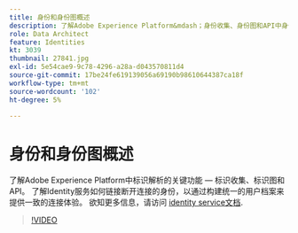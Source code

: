 ```yaml
---
title: 身份和身份图概述
description: 了解Adobe Experience Platform&mdash；身份收集、身份图和API中身份解析的关键功能。 了解Identity服务如何链接断开连接的身份，以通过构建统一的用户档案来提供一致的连接体验。
role: Data Architect
feature: Identities
kt: 3039
thumbnail: 27841.jpg
exl-id: 5e54cae9-9c78-4296-a28a-d043570811d4
source-git-commit: 17be24fe619139056a69190b98610644387ca18f
workflow-type: tm+mt
source-wordcount: '102'
ht-degree: 5%

---
```


# 身份和身份图概述

了解Adobe Experience Platform中标识解析的关键功能 — 标识收集、标识图和API。 了解Identity服务如何链接断开连接的身份，以通过构建统一的用户档案来提供一致的连接体验。 欲知更多信息，请访问 [identity service文档](https://experienceleague.adobe.com/docs/experience-platform/identity/home.html?lang=zh-Hans).

>[!VIDEO](https://video.tv.adobe.com/v/27841?quality=12&learn=on)

